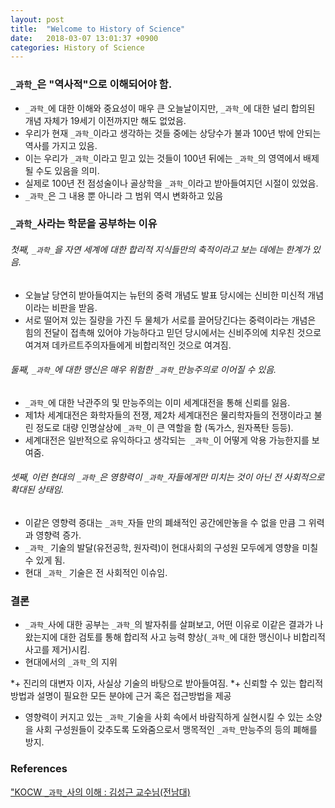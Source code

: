 ```yaml
---
layout: post
title:  "Welcome to History of Science"
date:   2018-03-07 13:01:37 +0900
categories: History of Science
---
```

### `_과학_`은 "역사적"으로 이해되어야 함.

* `_과학_`에 대한 이해와 중요성이 매우 큰 오늘날이지만, `_과학_`에 대한 널리 합의된 개념 자체가 19세기 이전까지만 해도 없었음.
* 우리가 현재 `_과학_`이라고 생각하는 것들 중에는 상당수가 불과 100년 밖에 안되는 역사를 가지고 있음.
* 이는 우리가 `_과학_`이라고 믿고 있는 것들이 100년 뒤에는 `_과학_`의 영역에서 배제될 수도 있음을 의미.
* 실제로 100년 전 점성술이나 골상학을 `_과학_`이라고 받아들여지던 시절이 있었음.
* `_과학_`은 그 내용 뿐 아니라 그 범위 역시 변화하고 있음

### `_과학_`사라는 학문을 공부하는 이유

###### 첫째, `_과학_`을 자연 세계에 대한 합리적 지식들만의 축적이라고 보는 데에는 한계가 있음.

* 오늘날 당연히 받아들여지는 뉴턴의 중력 개념도 발표 당시에는 신비한 미신적 개념이라는 비판을 받음.
* 서로 떨어져 있는 질량을 가진 두 물체가 서로를 끌어당긴다는 중력이라는 개념은 힘의 전달이 접촉해 있어야 가능하다고 믿던 당시에서는 신비주의에 치우친 것으로 여겨져 데카르트주의자들에게 비합리적인 것으로 여겨짐.

###### 둘째, `_과학_`에 대한 맹신은 매우 위험한 `_과학_`만능주의로 이어질 수 있음.

* `_과학_`에 대한 낙관주의 및 만능주의는 이미 세계대전을 통해 신뢰를 잃음.
* 제1차 세계대전은 화학자들의 전쟁, 제2차 세계대전은 물리학자들의 전쟁이라고 불린 정도로 대량 인명살상에 `_과학_`이 큰 역할을 함 (독가스, 원자폭탄 등등).
* 세계대전은 일반적으로 유익하다고 생각되는  `_과학_`이 어떻게 악용 가능한지를 보여줌.

###### 셋째, 이런 현대의 `_과학_`은 영향력이 `_과학_`자들에게만 미치는 것이 아닌 전 사회적으로 확대된 상태임.

* 이같은 영향력 증대는 `_과학_`자들 만의 폐쇄적인 공간에만놓을 수 없을 만큼 그 위력과 영향력 증가.
* `_과학_` 기술의 발달(유전공학, 원자력)이 현대사회의 구성원 모두에게 영향을 미칠 수 있게 됨.
* 현대 `_과학_` 기술은 전 사회적인 이슈임.

### 결론

* `_과학_`사에 대한 공부는 `_과학_`의 발자취를 살펴보고, 어떤 이유로 이같은 결과가 나왔는지에 대한 검토를 통해 합리적 사고 능력 향상(`_과학_`에 대한 맹신이나 비합리적 사고를 제거)시킴.
* 현대에서의 `_과학_`의 지위

*+ 진리의 대변자 이자, 사실상 기술의 바탕으로 받아들여짐.
*+ 신뢰할 수 있는 합리적 방법과 설명이 필요한 모든 분야에 근거 혹은 접근방법을 제공

* 영향력이 커지고 있는 `_과학_`기술을 사회 속에서 바람직하게 실현시킬 수 있는 소양을 사회 구성원들이 갖추도록 도와줌으로서 맹목적인 `_과학_`만능주의 등의 폐해를 방지.

### References

["KOCW `_과학_`사의 이해 : 김성근 교수님(전남대)](http://www.kocw.net/home/search/kemView.do?kemId=1035488)

